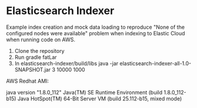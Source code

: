 #  Elasticsearch Indexer

Example index creation and mock data loading to reproduce "None of the configured nodes were available" problem when indexing to Elastic Cloud when running code on AWS.

1. Clone the repository
2. Run gradle fatLar
3. In elasticsearch-indexer/build/libs java -jar elasticsearch-indexer-all-1.0-SNAPSHOT.jar <clusterId> <region> <username> <password> 3 10000 1000


AWS Redhat AMI:

java version "1.8.0_112"
Java(TM) SE Runtime Environment (build 1.8.0_112-b15)
Java HotSpot(TM) 64-Bit Server VM (build 25.112-b15, mixed mode)